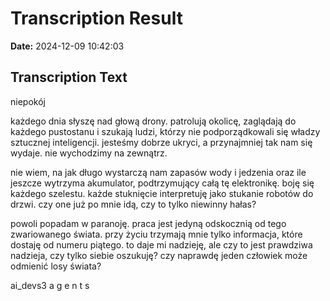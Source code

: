 ﻿# Transcription Result
**Date:** 2024-12-09 10:42:03

## Transcription Text

niepokój

każdego dnia słyszę nad głową drony. patrolują okolicę, zaglądają do każdego pustostanu i szukają ludzi, którzy nie podporządkowali się władzy sztucznej inteligencji. jesteśmy dobrze ukryci, a przynajmniej tak nam się wydaje. nie wychodzimy na zewnątrz.

nie wiem, na jak długo wystarczą nam zapasów wody i jedzenia oraz ile jeszcze wytrzyma akumulator, podtrzymujący całą tę elektronikę. boję się każdego szelestu. każde stuknięcie interpretuję jako stukanie robotów do drzwi. czy one już po mnie idą, czy to tylko niewinny hałas?

powoli popadam w paranoję. praca jest jedyną odskocznią od tego zwariowanego świata. przy życiu trzymają mnie tylko informacja, które dostaję od numeru piątego. to daje mi nadzieję, ale czy to jest prawdziwa nadzieja, czy tylko siebie oszukuję? czy naprawdę jeden człowiek może odmienić losy świata?

ai_devs3
a g e n t s
